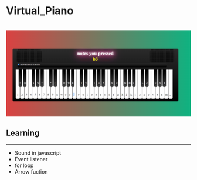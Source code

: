 <h1>Virtual_Piano</h1>
<br>
<img src = "https://raw.githubusercontent.com/Sayo1305/Virtual_Piano/main/resource/piano%20image.png" alt= "piano"> 
<h2> Learning </h2>
<hr>
<ul>
  <li>Sound in javascript </li>
  <li>Event listener </li>
  <li>for loop </li>
  <li>Arrow fuction </li>
</ul>
